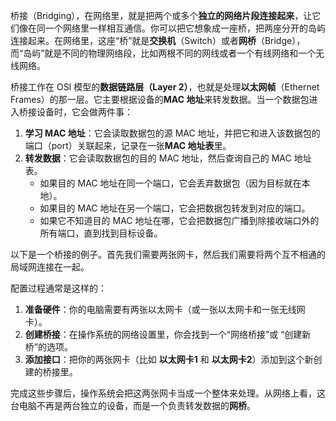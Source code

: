 桥接（Bridging），在网络里，就是把两个或多个**独立的网络片段连接起来**，让它们像在同一个网络里一样相互通信。你可以把它想象成一座桥，把两座分开的岛屿连接起来。在网络里，这座“桥”就是**交换机**（Switch）或者**网桥**（Bridge），而“岛屿”就是不同的物理网络段，比如两根不同的网线或者一个有线网络和一个无线网络。

桥接工作在 OSI 模型的**数据链路层（Layer 2）**，也就是处理**以太网帧**（Ethernet Frames）的那一层。它主要根据设备的**MAC 地址**来转发数据。当一个数据包进入桥接设备时，它会做两件事：

1. **学习 MAC 地址**：它会读取数据包的源 MAC 地址，并把它和进入该数据包的端口（port）关联起来，记录在一张**MAC 地址表**里。
2. **转发数据**：它会读取数据包的目的 MAC 地址，然后查询自己的 MAC 地址表。
    - 如果目的 MAC 地址在同一个端口，它会丢弃数据包（因为目标就在本地）。
    - 如果目的 MAC 地址在另一个端口，它会把数据包转发到对应的端口。
    - 如果它不知道目的 MAC 地址在哪，它会把数据包广播到除接收端口外的所有端口，直到找到目标设备。

以下是一个桥接的例子。首先我们需要两张网卡，然后我们需要将两个互不相通的局域网连接在一起。

配置过程通常是这样的：

1. **准备硬件**：你的电脑需要有两张以太网卡（或一张以太网卡和一张无线网卡）。
2. **创建桥接**：在操作系统的网络设置里，你会找到一个“网络桥接”或 “创建新桥”的选项。
3. **添加接口**：把你的两张网卡（比如 **以太网卡1** 和 **以太网卡2**）添加到这个新创建的桥接里。

完成这些步骤后，操作系统会把这两张网卡当成一个整体来处理。从网络上看，这台电脑不再是两台独立的设备，而是一个负责转发数据的**网桥**。
